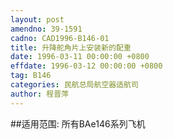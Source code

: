 ```yaml
---
layout: post
amendno: 39-1591
cadno: CAD1996-B146-01
title: 升降舵角片上安装新的配重
date: 1996-03-11 00:00:00 +0800
effdate: 1996-03-12 00:00:00 +0800
tag: B146
categories: 民航总局航空器适航司
author: 程晋萍
---
```


##适用范围:
所有BAe146系列飞机

